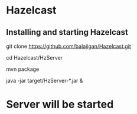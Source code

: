# Hazelcast
## Installing and starting Hazelcast

git clone https://github.com/balajigan/Hazelcast.git

cd Hazelcast/HzServer

mvn package

java -jar target/HzServer-*.jar &

# Server will be started

